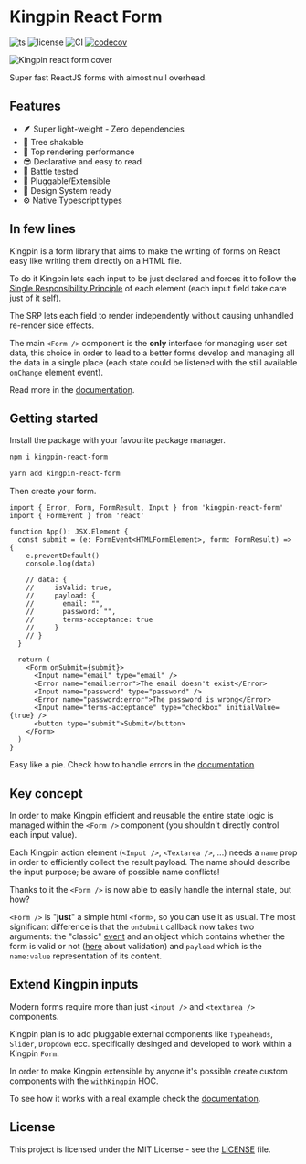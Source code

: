 # Kingpin React Form

![ts](https://badgen.net/badge/-/TypeScript/blue?icon=typescript&label)
![license](https://badgen.net/npm/license/kingpin-react-form)
![CI](https://github.com/Valerioageno/kingpin-react-form/actions/workflows/main.yml/badge.svg)
[![codecov](https://codecov.io/gh/Valerioageno/kingpin-react-form/branch/main/graph/badge.svg?token=F249A4I5RE)](https://codecov.io/gh/Valerioageno/kingpin-react-form)

![Kingpin react form cover](https://raw.githubusercontent.com/Valerioageno/kingpin-react-form/main/Cover.png 'Kingpin React Form')

Super fast ReactJS forms with almost null overhead.

## Features

- 🪶 Super light-weight - Zero dependencies
- 🌲 Tree shakable
- 🎯 Top rendering performance
- 😎 Declarative and easy to read
- 🔫 Battle tested
- 🔌 Pluggable/Extensible
- 🔖 Design System ready
- ⚙️ Native Typescript types

## In few lines

Kingpin is a form library that aims to make the writing of forms on React easy like writing them directly
on a HTML file.

To do it Kingpin lets each input to be just declared and forces it to follow the [Single
Responsibility Principle](https://en.wikipedia.org/wiki/Single-responsibility_principle)
of each element (each input field take care just of it self).

The SRP lets each field to render independently without causing unhandled re-render side effects.

The main `<Form />` component is the **only** interface for managing user set data, this choice in order to
lead to a better forms develop and managing all the data in a single place (each state could be listened with the
still available `onChange` element event).

Read more in the [documentation](https://kingpin-react-form.vercel.app/docs/intro).

## Getting started

Install the package with your favourite package manager.

```bash
npm i kingpin-react-form
```

```bash
yarn add kingpin-react-form
```

Then create your form.

```tsx
import { Error, Form, FormResult, Input } from 'kingpin-react-form'
import { FormEvent } from 'react'

function App(): JSX.Element {
  const submit = (e: FormEvent<HTMLFormElement>, form: FormResult) => {
    e.preventDefault()
    console.log(data)

    // data: {
    //     isValid: true,
    //     payload: {
    //       email: "",
    //       password: "",
    //       terms-acceptance: true
    //     }
    // }
  }

  return (
    <Form onSubmit={submit}>
      <Input name="email" type="email" />
      <Error name="email:error">The email doesn't exist</Error>
      <Input name="password" type="password" />
      <Error name="password:error">The password is wrong</Error>
      <Input name="terms-acceptance" type="checkbox" initialValue={true} />
      <button type="submit">Submit</button>
    </Form>
  )
}
```

Easy like a pie. Check how to handle errors in the [documentation](https://kingpin-react-form.vercel.app/docs/validation)

## Key concept

In order to make Kingpin efficient and reusable the entire state logic is managed
within the `<Form />` component (you shouldn't directly control each input value).

Each Kingpin action element (`<Input />`, `<Textarea />`, ...) needs a `name` prop in order
to efficiently collect the result payload. The name should describe the
input purpose; be aware of possible name conflicts!

Thanks to it the `<Form />` is now able to easily handle the internal state, but how?

`<Form />` is "**just**" a simple html `<form>`, so you can use it as usual. The most significant
difference is that the `onSubmit` callback now takes two arguments: the "classic"
[event](https://developer.mozilla.org/en-US/docs/Web/API/SubmitEvent) and an object
which contains whether the form is valid or not ([here](https://kingpin-react-form.vercel.app/docs/validation)
about validation) and `payload` which is the `name:value` representation of its content.

## Extend Kingpin inputs

Modern forms require more than just `<input />` and `<textarea />` components.

Kingpin plan is to add pluggable external components like `Typeaheads`, `Slider`, `Dropdown` ecc.
specifically desinged and developed to work within a Kingpin `Form`.

In order to make Kingpin extensible by anyone it's possible create custom
components with the `withKingpin` HOC.

To see how it works with a real example check the [documentation](https://kingpin-react-form.vercel.app/docs/withFormer).

## License

This project is licensed under the MIT License - see the
[LICENSE](https://github.com/Valerioageno/kingpin-react-form/blob/main/LICENSE) file.
